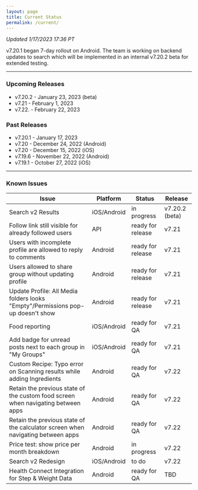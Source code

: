 ```yaml
---
layout: page
title: Current Status
permalink: /current/
---
```


_Updated 1/17/2023 17:36 PT_

v7.20.1 began 7-day rollout on Android. The team is working on backend updates to search which will be implemented in an internal v7.20.2 beta for extended testing.

***

### Upcoming Releases
- v7.20.2 - January 23, 2023 (beta)
- v7.21   - February 1, 2023
- v7.22.  - February 22, 2023
 
### Past Releases
- v7.20.1 - January 17, 2023
- v7.20   - December 24, 2022 (Android)
- v7.20   - December 15, 2022 (iOS)
- v7.19.6 - November 22, 2022 (Android)
- v7.19.1 - October 27, 2022 (iOS)

***

### Known Issues

|Issue                          |Platform   | Status    | Release           |
| ---                           | ---       | ---       | ---               |
|Search v2 Results|iOS/Android |in progress| v7.20.2 (beta)|
|Follow link still visible for already followed users |API|ready for release| v7.21|
|Users with incomplete profile are allowed to reply to comments |Android|ready for release| v7.21|
|Users allowed to share group without updating profile |Android|ready for release| v7.21|
|Update Profile: All Media folders looks "Empty"/Permissions pop-up doesn't show |Android|ready for release| v7.21|
|Food reporting|iOS/Android |ready for QA| v7.21|
|Add badge for unread posts next to each group in "My Groups" |iOS/Android|ready for QA| v7.21|
|Custom Recipe: Typo error on Scanning results while adding Ingredients |Android|ready for QA| v7.22|
|Retain the previous state of the custom food screen when navigating between apps |Android|ready for QA| v7.22|
|Retain the previous state of the calculator screen when navigating between apps |Android|ready for QA| v7.22|
|Price test: show price per month breakdown|Android |in progress| v7.22|
|Search v2 Redesign|iOS/Android |to do| v7.22|
|Health Connect Integration for Step & Weight Data |Android|ready for QA| TBD|
